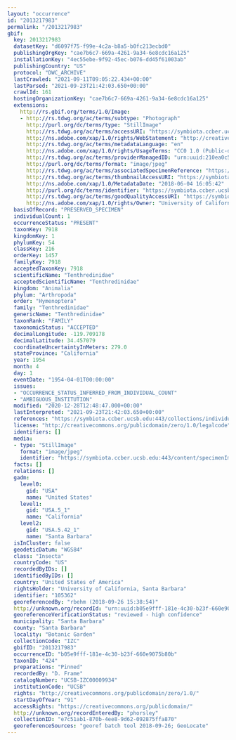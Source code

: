 ```yaml
---
layout: "occurrence"
id: "2013217983"
permalink: "/2013217983"
gbif:
  key: 2013217983
  datasetKey: "d6097f75-f99e-4c2a-b8a5-b0fc213ecbd0"
  publishingOrgKey: "cae7b6c7-669a-4261-9a34-6e8cdc16a125"
  installationKey: "4ec55ebe-9f92-45ec-b076-dd45f61003ab"
  publishingCountry: "US"
  protocol: "DWC_ARCHIVE"
  lastCrawled: "2021-09-11T09:05:22.434+00:00"
  lastParsed: "2021-09-23T21:42:03.650+00:00"
  crawlId: 161
  hostingOrganizationKey: "cae7b6c7-669a-4261-9a34-6e8cdc16a125"
  extensions:
    http://rs.gbif.org/terms/1.0/Image:
    - http://rs.tdwg.org/ac/terms/subtype: "Photograph"
      http://purl.org/dc/terms/type: "StillImage"
      http://rs.tdwg.org/ac/terms/accessURI: "https://symbiota.ccber.ucsb.edu:443/content/specimenImages/UCSB_IZC/UCSB-IZC00009/UCSB-IZC00009934_lg.jpg"
      http://ns.adobe.com/xap/1.0/rights/WebStatement: "http://creativecommons.org/publicdomain/zero/1.0/"
      http://rs.tdwg.org/ac/terms/metadataLanguage: "en"
      http://ns.adobe.com/xap/1.0/rights/UsageTerms: "CC0 1.0 (Public-domain)"
      http://rs.tdwg.org/ac/terms/providerManagedID: "urn:uuid:210ea0c5-7a21-45cf-bc7b-0468e4bce97b"
      http://purl.org/dc/terms/format: "image/jpeg"
      http://rs.tdwg.org/ac/terms/associatedSpecimenReference: "https://symbiota.ccber.ucsb.edu:443/collections/individual/index.php?occid=105362"
      http://rs.tdwg.org/ac/terms/thumbnailAccessURI: "https://symbiota.ccber.ucsb.edu:443/content/specimenImages/UCSB_IZC/UCSB-IZC00009/UCSB-IZC00009934_tn.jpg"
      http://ns.adobe.com/xap/1.0/MetadataDate: "2018-06-04 16:05:42"
      http://purl.org/dc/terms/identifier: "https://symbiota.ccber.ucsb.edu:443/content/specimenImages/UCSB_IZC/UCSB-IZC00009/UCSB-IZC00009934_lg.jpg"
      http://rs.tdwg.org/ac/terms/goodQualityAccessURI: "https://symbiota.ccber.ucsb.edu:443/content/specimenImages/UCSB_IZC/UCSB-IZC00009/UCSB-IZC00009934.jpg"
      http://ns.adobe.com/xap/1.0/rights/Owner: "University of California, Santa Barbara"
  basisOfRecord: "PRESERVED_SPECIMEN"
  individualCount: 1
  occurrenceStatus: "PRESENT"
  taxonKey: 7918
  kingdomKey: 1
  phylumKey: 54
  classKey: 216
  orderKey: 1457
  familyKey: 7918
  acceptedTaxonKey: 7918
  scientificName: "Tenthredinidae"
  acceptedScientificName: "Tenthredinidae"
  kingdom: "Animalia"
  phylum: "Arthropoda"
  order: "Hymenoptera"
  family: "Tenthredinidae"
  genericName: "Tenthredinidae"
  taxonRank: "FAMILY"
  taxonomicStatus: "ACCEPTED"
  decimalLongitude: -119.709178
  decimalLatitude: 34.457079
  coordinateUncertaintyInMeters: 279.0
  stateProvince: "California"
  year: 1954
  month: 4
  day: 1
  eventDate: "1954-04-01T00:00:00"
  issues:
  - "OCCURRENCE_STATUS_INFERRED_FROM_INDIVIDUAL_COUNT"
  - "AMBIGUOUS_INSTITUTION"
  modified: "2020-12-28T12:48:47.000+00:00"
  lastInterpreted: "2021-09-23T21:42:03.650+00:00"
  references: "https://symbiota.ccber.ucsb.edu:443/collections/individual/index.php?occid=105362"
  license: "http://creativecommons.org/publicdomain/zero/1.0/legalcode"
  identifiers: []
  media:
  - type: "StillImage"
    format: "image/jpeg"
    identifier: "https://symbiota.ccber.ucsb.edu:443/content/specimenImages/UCSB_IZC/UCSB-IZC00009/UCSB-IZC00009934_lg.jpg"
  facts: []
  relations: []
  gadm:
    level0:
      gid: "USA"
      name: "United States"
    level1:
      gid: "USA.5_1"
      name: "California"
    level2:
      gid: "USA.5.42_1"
      name: "Santa Barbara"
  isInCluster: false
  geodeticDatum: "WGS84"
  class: "Insecta"
  countryCode: "US"
  recordedByIDs: []
  identifiedByIDs: []
  country: "United States of America"
  rightsHolder: "University of California, Santa Barbara"
  identifier: "105362"
  georeferencedBy: "rbehm (2018-09-26 15:38:54)"
  http://unknown.org/recordId: "urn:uuid:b05e9fff-181e-4c30-b23f-660e9075b80b"
  georeferenceVerificationStatus: "reviewed - high confidence"
  municipality: "Santa Barbara"
  county: "Santa Barbara"
  locality: "Botanic Garden"
  collectionCode: "IZC"
  gbifID: "2013217983"
  occurrenceID: "b05e9fff-181e-4c30-b23f-660e9075b80b"
  taxonID: "424"
  preparations: "Pinned"
  recordedBy: "D. Frame"
  catalogNumber: "UCSB-IZC00009934"
  institutionCode: "UCSB"
  rights: "http://creativecommons.org/publicdomain/zero/1.0/"
  startDayOfYear: "91"
  accessRights: "https://creativecommons.org/publicdomain/"
  http://unknown.org/recordEnteredBy: "phorsley"
  collectionID: "e7c51ab1-870b-4ee8-9d62-092875ffa870"
  georeferenceSources: "georef batch tool 2018-09-26; GeoLocate"
---
```

